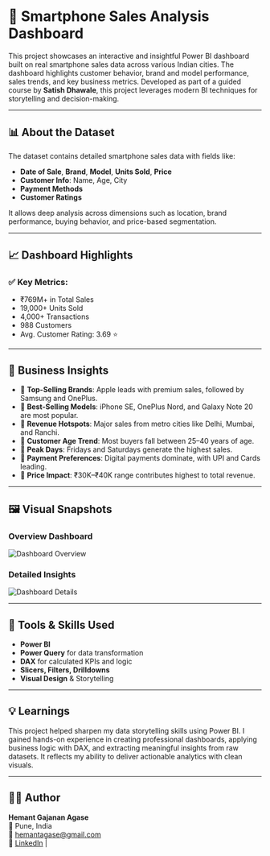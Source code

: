 # 📱 Smartphone Sales Analysis Dashboard

This project showcases an interactive and insightful Power BI dashboard built on real smartphone sales data across various Indian cities. The dashboard highlights customer behavior, brand and model performance, sales trends, and key business metrics. Developed as part of a guided course by **Satish Dhawale**, this project leverages modern BI techniques for storytelling and decision-making.

---

## 📊 About the Dataset

The dataset contains detailed smartphone sales data with fields like:
- **Date of Sale**, **Brand**, **Model**, **Units Sold**, **Price**
- **Customer Info**: Name, Age, City
- **Payment Methods**
- **Customer Ratings**

It allows deep analysis across dimensions such as location, brand performance, buying behavior, and price-based segmentation.

---

## 📈 Dashboard Highlights

### ✅ Key Metrics:
- ₹769M+ in Total Sales  
- 19,000+ Units Sold  
- 4,000+ Transactions  
- 988 Customers  
- Avg. Customer Rating: 3.69 ⭐  

---

## 📌 Business Insights

- 🔹 **Top-Selling Brands**: Apple leads with premium sales, followed by Samsung and OnePlus.  
- 🔹 **Best-Selling Models**: iPhone SE, OnePlus Nord, and Galaxy Note 20 are most popular.  
- 🔹 **Revenue Hotspots**: Major sales from metro cities like Delhi, Mumbai, and Ranchi.  
- 🔹 **Customer Age Trend**: Most buyers fall between 25–40 years of age.  
- 🔹 **Peak Days**: Fridays and Saturdays generate the highest sales.  
- 🔹 **Payment Preferences**: Digital payments dominate, with UPI and Cards leading.  
- 🔹 **Price Impact**: ₹30K–₹40K range contributes highest to total revenue.

---

## 🖼️ Visual Snapshots

### Overview Dashboard  
![Dashboard Overview](dashboard_overview.png)

### Detailed Insights  
![Dashboard Details](dashboard_details.png)

---

## 🔧 Tools & Skills Used

- **Power BI**
- **Power Query** for data transformation
- **DAX** for calculated KPIs and logic
- **Slicers, Filters, Drilldowns**
- **Visual Design** & Storytelling

---

## 💡 Learnings

This project helped sharpen my data storytelling skills using Power BI. I gained hands-on experience in creating professional dashboards, applying business logic with DAX, and extracting meaningful insights from raw datasets. It reflects my ability to deliver actionable analytics with clean visuals.

---

## 👨‍💻 Author

**Hemant Gajanan Agase**  
📍 Pune, India  
📧 hemantagase@gmail.com  
🔗 [LinkedIn](https://www.linkedin.com/in/hemantagase47) |

